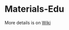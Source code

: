 Materials-Edu
=============

More details is on [Wiki](https://github.com/kklt92/Materials-Edu/wiki)
